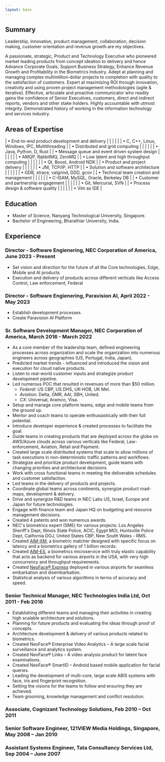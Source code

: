 ```yaml
---
layout: base
---
```


## Summary

Leadership, innovation, product management, collaboration, decision making, customer orientation and revenue growth are my objectives.

A passionate, strategic, Product and Technology Executive who pioneered market leading products from concept ideation to
delivery and hence Advance Corporate Goals, Support Business Strategy, Enhance Revenue Growth and Profitability in the
Biometrics Industry. Adept at planning and managing complex multimillion-dollar projects to completion with quality to
the satisfaction of customers. Expert at maximizing ROI through innovation, creativity and using proven project
management methodologies (agile & iterative). Effective, articulate and proactive communicator who readily gains the
confidence of Senior Executives, customers, direct and indirect reports, vendors and other stake holders. Highly
accountable with utmost integrity. Demonstrated history of working in the information technology and services industry.

## Areas of Expertise

| •   End-to-end product development and delivery  | | | | | | •   C, C++, Linux, Windows, IPC, Multithreading |
| •   Distributed and grid computing               | | | | | | •   Java, Python, D, Rust                       |
| •   Message queue and event driven system design | | | | | | •   AMQP, RabbitMQ, ZeroMQ                      |
| •   Low latent and high throughput computing     | | | | | | •   Qt, Boost, Android NDK                      |
| •   Product and project delivery                 | | | | | | •   JNI, TCP/IP, HTTP                           |
| •   Solution and software architecture           | | | | | | •   GDB, strace, valgrind, DDD, gcov            |
| •   Technical team creation and management       | | | | | | •   C-ISAM, MySQL, Oracle, Berkeley DB          |
| •   Customer and partnership engagement          | | | | | | •   Git, Mercurial, SVN                         |
| •   Process design & software quality            | | | | | | •   Vim as IDE                                  |


## Education

*  Master of Science, Nanyang Technological University, Singapore.
*  Bachelor of Engineering, Bharathiar University, India.

## Experience

### Director - Software Engienering, NEC Corporation of America, June 2023 - Present

* Set vision and direction for the future of all the Core technologies, Edge, Mobile and AI products
* Execution and delivery of products across different verticals like Access Control, Law enforcement, Federal

### Director - Software Engienering, Paravision AI, April 2022 - May 2023

* Establish development processes
* Create Paravision AI Platform

### Sr. Software Development Manager, NEC Corporation of America, March 2016 - March 2022

*  As a core member of the leadership team, defined engineering processes across organization and scale the organization into numerous engineers across geographies (US, Portugal, India, Japan).
*  Predicted market trends - influenced and introduced the vision and execution for cloud native products.
*  Listen to real-world customer inputs and strategize product development pipeline.
*  Led numerous POC that resulted in revenues of more than $50 million.
    - *Federal*: US CBP, US DHS, UK-HOB, UK Met.
    - *Aviation*: Delta, GMR, AAI, SBH, United.
    - *CX*: Universal, Aramco, Visa.
*  Setup and manage core platform teams, edge and mobile teams from the ground up.
*  Mentor and coach teams to operate enthusiastically with their full potential.
*  Introduce developer experience & created processes to facilitate the goal.
*  Guide teams in creating products that are deployed across the globe on AWS/Azure clouds across various verticals like Federal, Law-enforcement, Aviation, Retail and Payment.
*  Created large scale distributed systems that scale to allow millions of task executions in non-deterministic traffic patterns and workflows.
*  Strategize and prioritize product development, guide teams with changing priorities and architectural decisions
*  Work with cross functional teams in meeting the deliverable schedules and customer satisfaction.
*  Led teams in the delivery of products and projects.
*  Coordinate global teams across continents, synergize product road-maps, development & delivery.
*  Drive and synergize R&D teams in NEC Labs US, Israel, Europe and Japan for future technologies.
*  Engage with finance team and Japan HQ on budgeting and resource management decisions.
*  Created 4 patents and won numerous awards.
*  NEC's biometrics expert (SME) for various projects: Los Angeles Sheriff's Dept, Illinois State Police, ACIC, Egypt MOI, Huntsville Police Dept, California DOJ, United States CBP, New South Wales - RMS.
*  Created [AIM-XM](https://www.necam.com/AdvancedRecognitionSystems/Products/AIMXM/), a biometric matcher designed with specific focus on latency and a biometrics gallery of 1 billion records.
*  Created [AIM-ES](https://www.necam.com/AdvancedRecognitionSystems/Products/AIMES/), a biometrics microservice with truly elastic capability that acts as backend for various airports in the USA, with very high concurrency and throughput requirements.
*  Created [NeoFace®
Express](https://www.necam.com/AdvancedRecognitionSystems/Products/FacialRecognition/Solutions/NeoFaceExpress/) deployed in various airports for seamless embarkation and disembarkation.
*  Statistical analysis of various algorithms in terms of accuracy and speed.

### Senior Technical Manager, NEC Technologies India Ltd, Oct 2011 - Feb 2016

*  Establishing different teams and managing their activities in creating high scalable architecture and solutions.
*  Planning for future products and evaluating the ideas through proof of concepts.
*  Architecture development & delivery of various products related to biometrics.
*  Created NeoFace® Enterprise Video Analytics – A large scale facial surveillance and analytics system.
*  Created NeoFace® Links – A video analysis product for latent face examinations.
*  Created NeoFace® SmartID – Android based mobile application for facial queries.
*  Leading the development of multi-core, large scale ABIS systems with face, iris and fingerprint recognition.
*  Setting the visions for the teams to follow and ensuring they are achieved.
*  Team grooming, knowledge management and conflict resolution.

### Associate, Cognizant Technology Solutions, Feb 2010 – Oct 2011
### Senior Software Engineer, 121VIEW Media Holdings, Singapore, May 2008 – Jan 2010
### Assistant Systems Engineer, Tata Consultancy Services Ltd, Sep 2004 – June 2007

